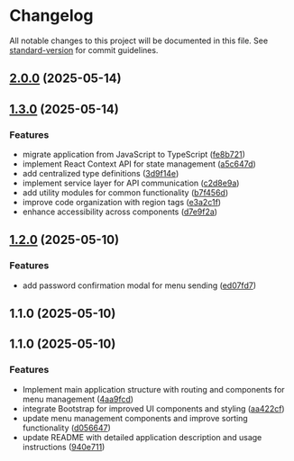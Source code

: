 # Changelog

All notable changes to this project will be documented in this file. See [standard-version](https://github.com/conventional-changelog/standard-version) for commit guidelines.

## [2.0.0](https://github.com/lorenz1974/send-menu-uil/compare/v1.2.0...v2.0.0) (2025-05-14)

## [1.3.0](https://github.com/lorenz1974/send-menu-uil/compare/v1.2.0...v1.3.0) (2025-05-14)

### Features

- migrate application from JavaScript to TypeScript ([fe8b721](https://github.com/lorenz1974/send-menu-uil/commit/fe8b721))
- implement React Context API for state management ([a5c647d](https://github.com/lorenz1974/send-menu-uil/commit/a5c647d))
- add centralized type definitions ([3d9f14e](https://github.com/lorenz1974/send-menu-uil/commit/3d9f14e))
- implement service layer for API communication ([c2d8e9a](https://github.com/lorenz1974/send-menu-uil/commit/c2d8e9a))
- add utility modules for common functionality ([b7f456d](https://github.com/lorenz1974/send-menu-uil/commit/b7f456d))
- improve code organization with region tags ([e3a2c1f](https://github.com/lorenz1974/send-menu-uil/commit/e3a2c1f))
- enhance accessibility across components ([d7e9f2a](https://github.com/lorenz1974/send-menu-uil/commit/d7e9f2a))

## [1.2.0](https://github.com/lorenz1974/send-menu-uil/compare/v1.1.1...v1.2.0) (2025-05-10)

### Features

- add password confirmation modal for menu sending ([ed07fd7](https://github.com/lorenz1974/send-menu-uil/commit/ed07fd799c6bbcfa82ee9eb5d5a8af09031bf44e))

## 1.1.0 (2025-05-10)

## 1.1.0 (2025-05-10)

### Features

- Implement main application structure with routing and components for menu management ([4aa9fcd](https://github.com/lorenz1974/send-menu-uil/commit/4aa9fcd4abe576d21cf830775d20e39b496f41c6))
- integrate Bootstrap for improved UI components and styling ([aa422cf](https://github.com/lorenz1974/send-menu-uil/commit/aa422cf93a07d697f70960f730c08d0711e704c8))
- update menu management components and improve sorting functionality ([d056647](https://github.com/lorenz1974/send-menu-uil/commit/d05664752b5c665d753c2785aaa8f239f69e7ca6))
- update README with detailed application description and usage instructions ([940e711](https://github.com/lorenz1974/send-menu-uil/commit/940e71180d72b85a7788de3afc8b67d2a2547b08))
